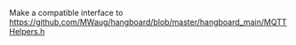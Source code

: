 Make a compatible interface to 
https://github.com/MWaug/hangboard/blob/master/hangboard_main/MQTTHelpers.h
